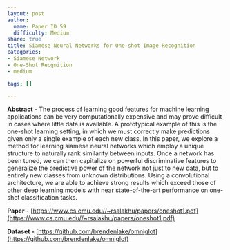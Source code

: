 ```yaml
---
layout: post
author:
  name: Paper ID 59
  difficulty: Medium
share: true
title: Siamese Neural Networks for One-shot Image Recognition
categories:
- Siamese Network
- One-Shot Recgnition
- medium

tags: []

---
```

**Abstract** - The process of learning good features for machine learning applications can be very computationally expensive and may prove difficult in cases where little data is available. A prototypical example of this is the one-shot learning setting, in which we must correctly make predictions given only a single example of each new class. In this paper, we explore a method for learning siamese neural networks which employ a unique structure to naturally rank similarity between inputs. Once a network has been tuned, we can then capitalize on powerful discriminative features to generalize the predictive power of the network not just to new data, but to entirely new classes from unknown distributions. Using a convolutional architecture, we are able to achieve strong results which exceed those of other deep learning models with near state-of-the-art performance on one-shot classification tasks.

**Paper** - [https://www.cs.cmu.edu//~rsalakhu/papers/oneshot1.pdf](https://www.cs.cmu.edu//~rsalakhu/papers/oneshot1.pdf)

**Dataset -** [https://github.com/brendenlake/omniglot](https://github.com/brendenlake/omniglot)
    